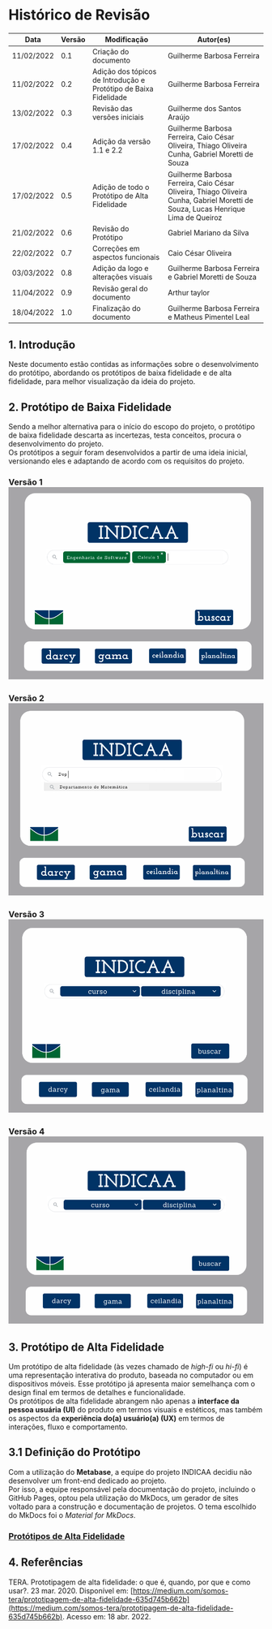 # Histórico de Revisão
| **Data**   	| **Versão** 	| **Modificação**                                                  	| **Autor(es)**              	|
|------------	|------------	|------------------------------------------------------------------	|----------------------------	|
| 11/02/2022 	|     0.1    	|                       Criação do documento                       	| Guilherme Barbosa Ferreira 	|
| 11/02/2022 	|     0.2    	| Adição dos tópicos de Introdução e Protótipo de Baixa Fidelidade 	| Guilherme Barbosa Ferreira 	|
| 13/02/2022 | 0.3 | Revisão das versões iniciais | Guilherme dos Santos Araújo
| 17/02/2022    |     0.4       | Adição da versão 1.1 e 2.2 | Guilherme Barbosa Ferreira, Caio César Oliveira, Thiago Oliveira Cunha, Gabriel Moretti de Souza
| 17/02/2022 | 0.5 | Adição de todo o Protótipo de Alta Fidelidade | Guilherme Barbosa Ferreira, Caio César Oliveira, Thiago Oliveira Cunha, Gabriel Moretti de Souza, Lucas Henrique Lima de Queiroz
21/02/2022 | 0.6 | Revisão do Protótipo | Gabriel Mariano da Silva
22/02/2022 | 0.7 | Correções em aspectos funcionais | Caio César Oliveira
03/03/2022 | 0.8 | Adição da logo e alterações visuais | Guilherme Barbosa Ferreira e Gabriel Moretti de Souza
11/04/2022 | 0.9 | Revisão geral do documento | Arthur taylor
18/04/2022 | 1.0 | Finalização do documento | Guilherme Barbosa Ferreira e Matheus Pimentel Leal

## 1. Introdução
Neste documento estão contidas as informações sobre o desenvolvimento do protótipo, abordando os protótipos de baixa fidelidade e de alta fidelidade, para melhor visualização da ideia do projeto.

## 2. Protótipo de Baixa Fidelidade
Sendo a melhor alternativa para o início do escopo do projeto, o protótipo de baixa fidelidade descarta as incertezas, testa conceitos, procura o desenvolvimento do projeto.<br />
Os protótipos a seguir foram desenvolvidos a partir de uma ideia inicial, versionando eles e adaptando de acordo com os requisitos do projeto.
### Versão 1 ![Versão 1](../assets//imagens//prototipos/versao1.png)
### Versão 2 ![Versão 3](../assets//imagens//prototipos/versao3.png)
### Versão 3 ![Versão 4](../assets//imagens//prototipos/versao4.png)
### Versão 4 ![Versão 2](../assets//imagens//prototipos/versao2.png)

## 3. Protótipo de Alta Fidelidade
Um protótipo de alta fidelidade (às vezes chamado de _high-fi_ ou _hi-fi_) é uma representação interativa do produto, baseada no computador ou em dispositivos móveis. Esse protótipo já apresenta maior semelhança com o design final em termos de detalhes e funcionalidade. <br>
Os protótipos de alta fidelidade abrangem não apenas a **interface da pessoa usuária (UI)** do produto em termos visuais e estéticos, mas também os aspectos da **experiência do(a) usuário(a) (UX)** em termos de interações, fluxo e comportamento.

## 3.1 Definição do Protótipo
Com a utilização do **Metabase**, a equipe do projeto INDICAA decidiu não desenvolver um front-end dedicado ao projeto. <br>
Por isso, a equipe responsável pela documentação do projeto, incluindo o GitHub Pages, optou pela utilização do MkDocs, um gerador de sites voltado para a construção e documentação de projetos. O tema escolhido do MkDocs foi o _Material for MkDocs_.
### [Protótipos de Alta Fidelidade](https://www.figma.com/file/jwle1wmYYdsTGcWYgGO24S/Front-end-INDICAA?node-id=0%3A1)

## 4. Referências
TERA. Prototipagem de alta fidelidade: o que é, quando, por que e como usar?. 23 mar. 2020. Disponível em: [https://medium.com/somos-tera/prototipagem-de-alta-fidelidade-635d745b662b](https://medium.com/somos-tera/prototipagem-de-alta-fidelidade-635d745b662b). Acesso em: 18 abr. 2022.
